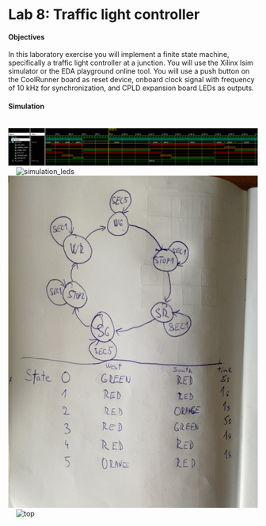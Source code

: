 # Lab 8: Traffic light controller

#### Objectives

In this laboratory exercise you will implement a finite state machine, specifically a traffic light controller at a junction. You will use the Xilinx Isim simulator or the EDA playground online tool. You will use a push button on the CoolRunner board as reset device, onboard clock signal with frequency of 10&nbsp;kHz for synchronization, and CPLD expansion board LEDs as outputs.

#### Simulation

&nbsp;
    ![simulation_traffic_lights](../../Images/traffic_lights.png)
    &nbsp;
&nbsp;
    ![simulation_leds](../../Images/...)
    &nbsp;
&nbsp;
    ![states](../../Images/states.jpg)
    &nbsp;
&nbsp;
    ![top](../../Images/)
    &nbsp;    
